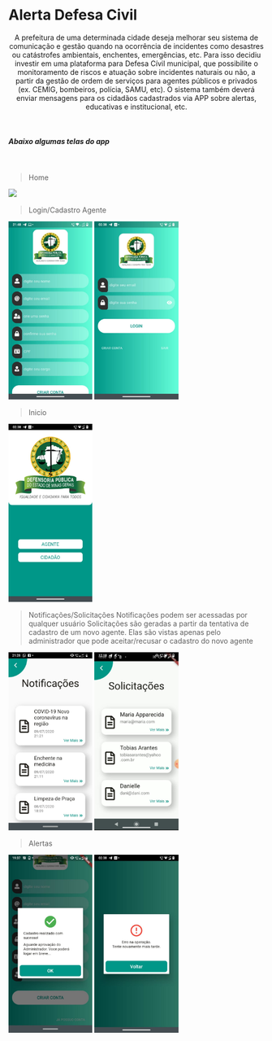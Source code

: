 <h1> Alerta Defesa Civil </h1>

<p align="center"> A prefeitura de uma determinada cidade deseja melhorar seu sistema de comunicação e gestão quando na
ocorrência de incidentes como desastres ou catástrofes ambientais, enchentes, emergências, etc. Para isso
decidiu investir em uma plataforma para Defesa Cívil municipal, que possibilite o monitoramento de riscos e
atuação sobre incidentes naturais ou não, a partir da gestão de ordem de serviços para agentes públicos e
privados (ex. CEMIG, bombeiros, polícia, SAMU, etc). O sistema também deverá enviar mensagens para os
cidadãos cadastrados via APP sobre alertas, educativas e institucional, etc.</p>

<br>

<h5>Abaixo algumas telas do app</h5>
<br>

> Home

<div style="display: inline-block">
<img src="/assets/images/telas/home_admin.jpeg" height="350">
</div>

<br>

> Login/Cadastro Agente

<div style="display: inline-block">
<img src="/assets/images/telas/cadastro.jpeg" height="350">
<img src="/assets/images/telas/login.jpeg" height="350">
</div>

<br>

> Inicio

<div style="display: inline-block">
<img src="/assets/images/telas/page_inicial.jpeg" height="350">
</div>

<br>

> Notificações/Solicitações
> Notificações podem ser acessadas por qualquer usuário
> Solicitações são geradas a partir da tentativa de cadastro de um novo agente. Elas são vistas apenas pelo administrador que pode aceitar/recusar o cadastro do novo agente

<div style="display: inline-block">
<img src="/assets/images/telas/notificações.jpeg" height="350">
<img src="/assets/images/telas/solicitações.jpeg" height="350">
</div>

<br>

> Alertas

<div style="display: inline-block">
<img src="/assets/images/telas/alert_confirmacao.jpeg" height="350">
<img src="/assets/images/telas/alert.jpeg" height="350">
</div>


